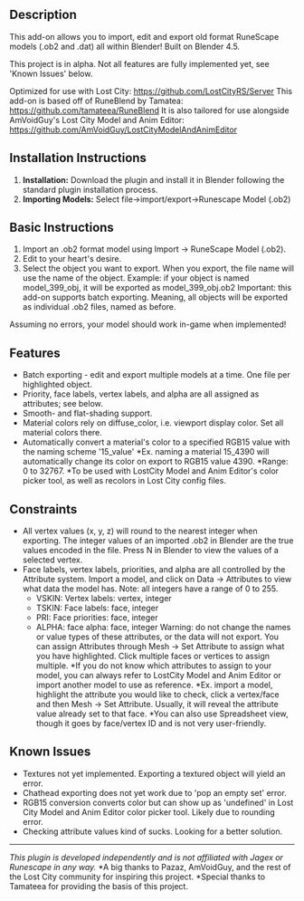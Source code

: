 ## Description
This add-on allows you to import, edit and export old format RuneScape models (.ob2 and .dat) all within Blender!
Built on Blender 4.5.

This project is in alpha. Not all features are fully implemented yet, see 'Known Issues' below.

Optimized for use with Lost City: https://github.com/LostCityRS/Server
This add-on is based off of RuneBlend by Tamatea: https://github.com/tamateea/RuneBlend
It is also tailored for use alongside AmVoidGuy's Lost City Model and Anim Editor: https://github.com/AmVoidGuy/LostCityModelAndAnimEditor

## Installation Instructions
1. **Installation:** Download the plugin and install it in Blender following the standard plugin installation process.
2. **Importing Models:** Select file->import/export->Runescape Model (.ob2)

## Basic Instructions
1. Import an .ob2 format model using Import -> RuneScape Model (.ob2).
2. Edit to your heart's desire.
3. Select the object you want to export. When you export, the file name will use the name of the object.
	Example: if your object is named model_399_obj, it will be exported as model_399_obj.ob2
	Important: this add-on supports batch exporting. Meaning, all objects will be exported as individual .ob2 files, named as before.

Assuming no errors, your model should work in-game when implemented!

## Features
* Batch exporting - edit and export multiple models at a time. One file per highlighted object.
* Priority, face labels, vertex labels, and alpha are all assigned as attributes; see below.
* Smooth- and flat-shading support.
* Material colors rely on diffuse_color, i.e. viewport display color. Set all material colors there.
* Automatically convert a material's color to a specified RGB15 value with the naming scheme '15_value'
	*Ex. naming a material 15_4390 will automatically change its color on export to RGB15 value 4390.
	*Range: 0 to 32767.
	*To be used with LostCity Model and Anim Editor's color picker tool, as well as recolors in Lost City config files.

## Constraints
* All vertex values (x, y, z) will round to the nearest integer when exporting. The integer values of an imported .ob2 in Blender are the true values encoded in the file. 
	Press N in Blender to view the values of a selected vertex.
* Face labels, vertex labels, priorities, and alpha are all controlled by the Attribute system.
	Import a model, and click on Data -> Attributes to view what data the model has.
	Note: all integers have a range of 0 to 255.
	* VSKIN: Vertex labels: vertex, integer
	* TSKIN: Face labels: face, integer
	* PRI: Face priorities: face, integer
	* ALPHA: face alpha: face, integer
	Warning: do not change the names or value types of these attributes, or the data will not export.
	You can assign Attributes through Mesh -> Set Attribute to assign what you have highlighted. Click multiple faces or vertices to assign multiple.
*If you do not know which attributes to assign to your model, you can always refer to LostCity Model and Anim Editor or import another model to use as reference.
*Ex. import a model, highlight the attribute you would like to check, click a vertex/face and then Mesh -> Set Attribute. Usually, it will reveal the attribute value already set to that face.
*You can also use Spreadsheet view, though it goes by face/vertex ID and is not very user-friendly.

## Known Issues
* Textures not yet implemented. Exporting a textured object will yield an error.
* Chathead exporting does not yet work due to 'pop an empty set' error.
* RGB15 conversion converts color but can show up as 'undefined' in Lost City Model and Anim Editor color picker tool. Likely due to rounding error.
* Checking attribute values kind of sucks. Looking for a better solution.

---

*This plugin is developed independently and is not affiliated with Jagex or Runescape in any way.*
*A big thanks to Pazaz, AmVoidGuy, and the rest of the Lost City community for inspiring this project.
*Special thanks to Tamateea for providing the basis of this project.